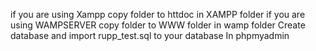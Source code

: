if you are using Xampp copy folder to httdoc in XAMPP folder
if you are using WAMPSERVER copy folder to WWW folder in wamp folder
Create database and import rupp_test.sql to your database In phpmyadmin

